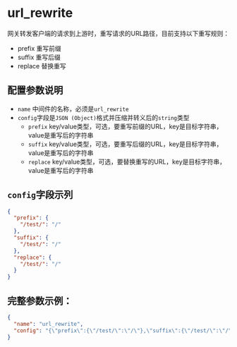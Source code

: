 # url_rewrite

网关转发客户端的请求到上游时，重写请求的URL路径，目前支持以下重写规则：

- prefix 重写前缀
- suffix 重写后缀
- replace 替换重写

## 配置参数说明
- `name` 中间件的名称，必须是`url_rewrite`
- `config`字段是`JSON (Object)`格式并压缩并转义后的`string`类型
  - `prefix` key/value类型，可选，要重写前缀的URL，key是目标字符串，value是重写后的字符串
  - `suffix` key/value类型，可选，要重写后缀的URL，key是目标字符串，value是重写后的字符串
  - `replace` key/value类型，可选，要替换重写的URL，key是目标字符串，value是重写后的字符串

## `config`字段示列
```json
{
  "prefix": {
    "/test/": "/"
  },
  "suffix": {
    "/test/": "/"
  },
  "replace": {
    "/test/": "/"
  }
}
```

## 完整参数示例：

```json
{
  "name": "url_rewrite",
  "config": "{\"prefix\":{\"/test/\":\"/\"},\"suffix\":{\"/test/\":\"/\"},\"replace\":{\"/test/\":\"/\"}}"
}
```
